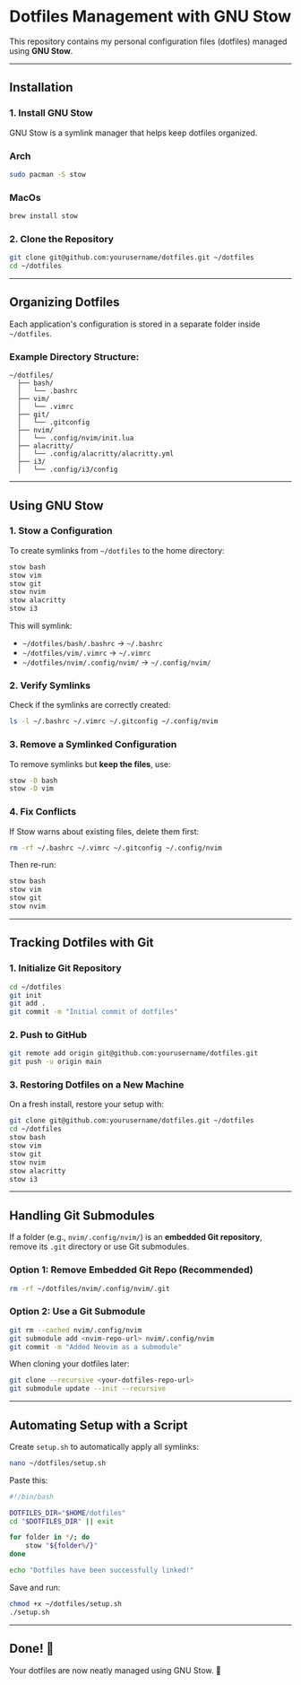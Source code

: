 # Dotfiles Management with GNU Stow

This repository contains my personal configuration files (dotfiles) managed using **GNU Stow**.

---

## **Installation**

### **1. Install GNU Stow**
GNU Stow is a symlink manager that helps keep dotfiles organized.

### Arch
```bash
sudo pacman -S stow
```
### MacOs
```bash
brew install stow
```
### **2. Clone the Repository**
```bash
git clone git@github.com:yourusername/dotfiles.git ~/dotfiles
cd ~/dotfiles
```

---

## **Organizing Dotfiles**
Each application's configuration is stored in a separate folder inside `~/dotfiles`.

### **Example Directory Structure:**
```
~/dotfiles/
  ├── bash/
  │   └── .bashrc
  ├── vim/
  │   └── .vimrc
  ├── git/
  │   └── .gitconfig
  ├── nvim/
  │   └── .config/nvim/init.lua
  ├── alacritty/
  │   └── .config/alacritty/alacritty.yml
  ├── i3/
  │   └── .config/i3/config
```

---

## **Using GNU Stow**

### **1. Stow a Configuration**
To create symlinks from `~/dotfiles` to the home directory:

```bash
stow bash
stow vim
stow git
stow nvim
stow alacritty
stow i3
```

This will symlink:
- `~/dotfiles/bash/.bashrc` → `~/.bashrc`
- `~/dotfiles/vim/.vimrc` → `~/.vimrc`
- `~/dotfiles/nvim/.config/nvim/` → `~/.config/nvim/`

### **2. Verify Symlinks**
Check if the symlinks are correctly created:

```bash
ls -l ~/.bashrc ~/.vimrc ~/.gitconfig ~/.config/nvim
```

### **3. Remove a Symlinked Configuration**
To remove symlinks but **keep the files**, use:

```bash
stow -D bash
stow -D vim
```

### **4. Fix Conflicts**
If Stow warns about existing files, delete them first:

```bash
rm -rf ~/.bashrc ~/.vimrc ~/.gitconfig ~/.config/nvim
```

Then re-run:

```bash
stow bash
stow vim
stow git
stow nvim
```

---

## **Tracking Dotfiles with Git**

### **1. Initialize Git Repository**
```bash
cd ~/dotfiles
git init
git add .
git commit -m "Initial commit of dotfiles"
```

### **2. Push to GitHub**
```bash
git remote add origin git@github.com:yourusername/dotfiles.git
git push -u origin main
```

### **3. Restoring Dotfiles on a New Machine**
On a fresh install, restore your setup with:

```bash
git clone git@github.com:yourusername/dotfiles.git ~/dotfiles
cd ~/dotfiles
stow bash
stow vim
stow git
stow nvim
stow alacritty
stow i3
```

---

## **Handling Git Submodules**
If a folder (e.g., `nvim/.config/nvim/`) is an **embedded Git repository**, remove its `.git` directory or use Git submodules.

### **Option 1: Remove Embedded Git Repo (Recommended)**
```bash
rm -rf ~/dotfiles/nvim/.config/nvim/.git
```

### **Option 2: Use a Git Submodule**
```bash
git rm --cached nvim/.config/nvim
git submodule add <nvim-repo-url> nvim/.config/nvim
git commit -m "Added Neovim as a submodule"
```

When cloning your dotfiles later:
```bash
git clone --recursive <your-dotfiles-repo-url>
git submodule update --init --recursive
```

---

## **Automating Setup with a Script**
Create `setup.sh` to automatically apply all symlinks:

```bash
nano ~/dotfiles/setup.sh
```

Paste this:

```bash
#!/bin/bash

DOTFILES_DIR="$HOME/dotfiles"
cd "$DOTFILES_DIR" || exit

for folder in */; do
    stow "${folder%/}"
done

echo "Dotfiles have been successfully linked!"
```

Save and run:
```bash
chmod +x ~/dotfiles/setup.sh
./setup.sh
```

---

## **Done! 🎉**
Your dotfiles are now neatly managed using GNU Stow. 🚀

